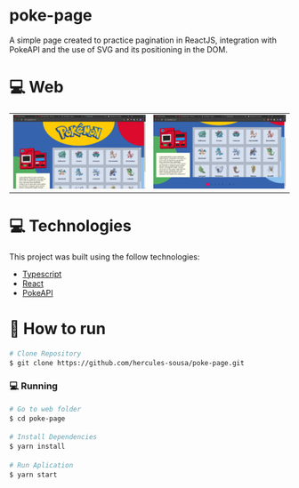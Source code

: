 # poke-page

<p>
  A simple page created to practice pagination in ReactJS, integration
  with PokeAPI and the use of SVG and its positioning in the DOM.
</p>

# :computer: Web

<table style="width:100%">
  <tr>

  <td align="center"><img src="./.github/poke-page1.png" height="auto" width="500" /></td>

  <td align="center"><img src="./.github/poke-page2.png" height="auto" width="500" /></td>

  </tr>
</table>

# :computer: Technologies

This project was built using the follow technologies:

- [Typescript](https://www.typescriptlang.org/)
- [React](https://reactjs.org/)
- [PokeAPI](https://pokeapi.co/)

# :construction_worker: How to run

```bash
# Clone Repository
$ git clone https://github.com/hercules-sousa/poke-page.git
```

### 💻 Running

```bash
# Go to web folder
$ cd poke-page

# Install Dependencies
$ yarn install

# Run Aplication
$ yarn start
```
